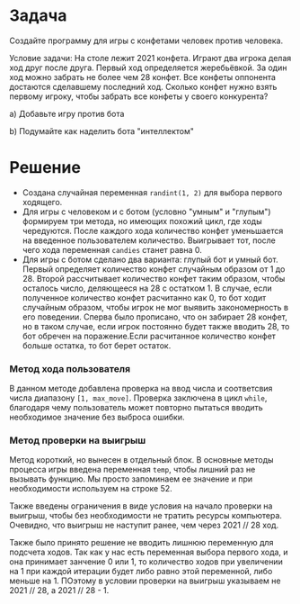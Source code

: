 # Задача

Создайте программу для игры с конфетами человек против человека.

Условие задачи: На столе лежит 2021 конфета. Играют два игрока делая ход друг после друга. Первый ход определяется жеребьёвкой. За один ход можно забрать не более чем 28 конфет. Все конфеты оппонента достаются сделавшему последний ход. Сколько конфет нужно взять первому игроку, чтобы забрать все конфеты у своего конкурента?

a) Добавьте игру против бота

b) Подумайте как наделить бота "интеллектом"

# Решение
+ Создана случайная переменная `randint(1, 2)` для выбора первого ходящего.
+ Для игры с человеком и с ботом (условно "умным" и "глупым") формируем три метода, но имеющих похожий цикл, где ходы чередуются. После каждого хода количество конфет уменьшается на введенное пользователем количество. Выигрывает тот, после чего хода переменная `candies` станет равна 0.
+ Для игры с ботом сделано два варианта: глупый бот и умный бот. Первый определяет количество конфет случайным образом от 1 до 28. Второй рассчитывает количество конфет таким образом, чтобы осталось число, деляющееся на 28 с остатком 1. В случае, если полученное количество конфет расчитанно как 0, то бот ходит случайным образом, чтобы игрок не мог выявить закономерность в его поведении. Сперва было прописано, что он забирает 28 конфет, но в таком случае, если игрок постоянно будет также вводить 28, то бот обречен на поражение.Если расчитанное количество конфет больше остатка, то бот берет остаток.
### Метод хода пользователя
В данном методе добавлена проверка на ввод числа и соответсвия числа диапазону `[1, max_move]`. Проверка заключена в цикл `while`, благодаря чему пользователь может повторно пытаться вводить необходимое значение без выброса ошибки.

### Метод проверки на выигрыш
Метод короткий, но вынесен в отдельный блок. В основные методы процесса игры введена переменная `temp`, чтобы лишний раз не вызывать функцию. Мы просто запоминаем ее значение и при необходимости используем на строке 52.

Также введены ограничения в виде условия на начало проверки на выигрыш, чтобы без необходимости не тратить ресурсы компьютера. Очевидно, что выигрыш не наступит ранее, чем через 2021 // 28 ход.

Также было принято решение не вводить лишнюю переменную для подсчета ходов. Так как у нас есть переменная выбора первого хода, и она принимает занчение 0 или 1, то количество ходов при увеличении на 1 при каждой итерации будет либо равно этой переменной, либо меньше на 1. ПОэтому в условии проверки на выигрыш указываем не 2021 // 28, а 2021 // 28 - 1.